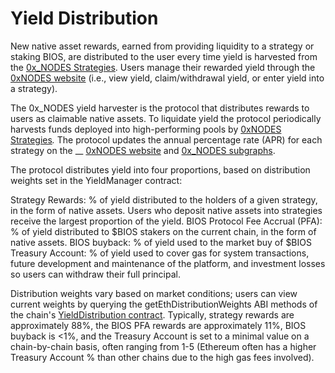# Yield Distribution

New native asset rewards, earned from providing liquidity to a strategy or staking BIOS, are distributed to the user every time yield is harvested from the [0x\_NODES Strategies](native-strategies.md). Users manage their rewarded yield through the [0xNODES website](https://system11.0xnodes.io) (i.e., view yield, claim/withdrawal yield, or enter yield into a strategy).

The 0x\_NODES yield harvester is the protocol that distributes rewards to users as claimable native assets. To liquidate yield the protocol periodically harvests funds deployed into high-performing pools by [0xNODES Strategies](native-strategies.md)_._ The protocol updates the annual percentage rate (APR) for each strategy on the __ [0xNODES website](https://system11.0xnodes.io) and [0x\_NODES subgraphs](../subgraphs/0xnodes-subgraphs.md).

The protocol distributes yield into four proportions, based on distribution weights set in the YieldManager contract:

Strategy Rewards: % of yield distributed to the holders of a given strategy, in the form of native assets. Users who deposit native assets into strategies receive the largest proportion of the yield. BIOS Protocol Fee Accrual (PFA): % of yield distributed to $BIOS stakers on the current chain, in the form of native assets. BIOS buyback: % of yield used to the market buy of $BIOS Treasury Account: % of yield used to cover gas for system transactions, future development and maintenance of the platform, and investment losses so users can withdraw their full principal.

Distribution weights vary based on market conditions; users can view current weights by querying the getEthDistributionWeights ABI methods of the chain's [YieldDistribution contract](../contracts/other-contracts.md). Typically, strategy rewards are approximately 88%, the BIOS PFA rewards are approximately 11%, BIOS buyback is <1%, and the Treasury Account is set to a minimal value on a chain-by-chain basis, often ranging from 1-5 (Ethereum often has a higher Treasury Account % than other chains due to the high gas fees involved).
